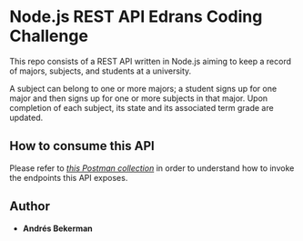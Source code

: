 # Node.js REST API Edrans Coding Challenge

This repo consists of a REST API written in Node.js aiming to keep a record of majors, subjects, and students at a university.

A subject can belong to one or more majors; a student signs up for one major and then signs up for one or more subjects in that major. Upon completion of each subject, its state and its associated term grade are updated.

## How to consume this API

Please refer to [_this Postman collection_](https://www.getpostman.com/collections/baef70e47d7fff72bda2) in order to understand how to invoke the endpoints this API exposes.

## Author

* **Andrés Bekerman**